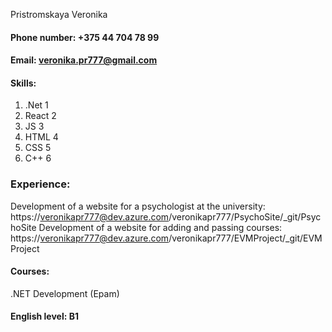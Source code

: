 Pristromskaya Veronika

#### Phone number: +375 44 704 78 99
#### Email: veronika.pr777@gmail.com

#### Skills: 
1. .Net 1 
2. React 2
3. JS 3
4. HTML 4 
5. CSS 5 
6. C++ 6

### Experience: ###
Development of a website for a psychologist at the university: https://veronikapr777@dev.azure.com/veronikapr777/PsychoSite/_git/PsychoSite
Development of a website for adding and passing courses: https://veronikapr777@dev.azure.com/veronikapr777/EVMProject/_git/EVMProject

#### Courses: 
.NET Development (Epam)
#### English level: B1